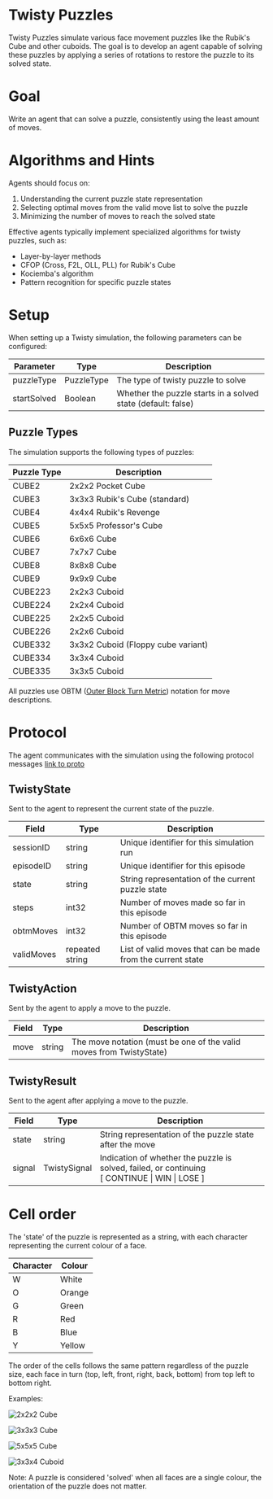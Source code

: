 # Twisty Puzzles

Twisty Puzzles simulate various face movement puzzles like the Rubik's Cube and other cuboids. The
goal is to develop an agent capable of solving these puzzles by applying a series of rotations to
restore the puzzle to its solved state.

# Goal

Write an agent that can solve a puzzle, consistently using the least amount of moves.

# Algorithms and Hints

Agents should focus on:

1. Understanding the current puzzle state representation
2. Selecting optimal moves from the valid move list to solve the puzzle
3. Minimizing the number of moves to reach the solved state

Effective agents typically implement specialized algorithms for twisty puzzles, such as:

- Layer-by-layer methods
- CFOP (Cross, F2L, OLL, PLL) for Rubik's Cube
- Kociemba's algorithm
- Pattern recognition for specific puzzle states

# Setup

When setting up a Twisty simulation, the following parameters can be configured:

| Parameter   | Type       | Description                                                  |
|-------------|------------|--------------------------------------------------------------|
| puzzleType  | PuzzleType | The type of twisty puzzle to solve                           |
| startSolved | Boolean    | Whether the puzzle starts in a solved state (default: false) |

## Puzzle Types

The simulation supports the following types of puzzles:

| Puzzle Type | Description                        |
|-------------|------------------------------------|
| CUBE2       | 2x2x2 Pocket Cube                  |
| CUBE3       | 3x3x3 Rubik's Cube (standard)      |
| CUBE4       | 4x4x4 Rubik's Revenge              |
| CUBE5       | 5x5x5 Professor's Cube             |
| CUBE6       | 6x6x6 Cube                         |
| CUBE7       | 7x7x7 Cube                         |
| CUBE8       | 8x8x8 Cube                         |
| CUBE9       | 9x9x9 Cube                         |
| CUBE223     | 2x2x3 Cuboid                       |
| CUBE224     | 2x2x4 Cuboid                       |
| CUBE225     | 2x2x5 Cuboid                       |
| CUBE226     | 2x2x6 Cuboid                       |
| CUBE332     | 3x3x2 Cuboid (Floppy cube variant) |
| CUBE334     | 3x3x4 Cuboid                       |
| CUBE335     | 3x3x5 Cuboid                       |

All puzzles use
OBTM ([Outer Block Turn Metric](https://www.worldcubeassociation.org/regulations/#article-12-notation))
notation for move descriptions.

# Protocol

The agent communicates with the simulation using the following protocol messages
[link to proto](https://github.com/graham-evans/AISandbox-Server/blob/main/src/main/proto/Twisty.proto)

## TwistyState

Sent to the agent to represent the current state of the puzzle.

| Field      | Type            | Description                                                 |
|------------|-----------------|-------------------------------------------------------------|
| sessionID  | string          | Unique identifier for this simulation run                   |
| episodeID  | string          | Unique identifier for this episode                          |
| state      | string          | String representation of the current puzzle state           |
| steps      | int32           | Number of moves made so far in this episode                 |
| obtmMoves  | int32           | Number of OBTM moves so far in this episode                 |
| validMoves | repeated string | List of valid moves that can be made from the current state |

## TwistyAction

Sent by the agent to apply a move to the puzzle.

| Field | Type   | Description                                                         |
|-------|--------|---------------------------------------------------------------------|
| move  | string | The move notation (must be one of the valid moves from TwistyState) |

## TwistyResult

Sent to the agent after applying a move to the puzzle.

| Field  | Type         | Description                                                                                         |
|--------|--------------|-----------------------------------------------------------------------------------------------------|
| state  | string       | String representation of the puzzle state after the move                                            |
| signal | TwistySignal | Indication of whether the puzzle is solved, failed, or continuing<br/>\[ CONTINUE \| WIN \| LOSE \] |

# Cell order

The 'state' of the puzzle is represented as a string, with each character representing the current
colour of a face.

| Character | Colour |
|-----------|--------|
| W         | White  |
| O         | Orange |
| G         | Green  |
| R         | Red    |
| B         | Blue   |
| Y         | Yellow |

The order of the cells follows the same pattern regardless of the puzzle size, each face in turn (top, left, front, right, back, bottom) from top left to bottom right.

Examples:

![2x2x2 Cube](CUBE2.png)

![3x3x3 Cube](CUBE3.png)

![5x5x5 Cube](CUBE5.png)

![3x3x4 Cuboid](CUBE334.png)


Note: A puzzle is considered 'solved' when all faces are a single colour, the orientation of the
puzzle does not matter.